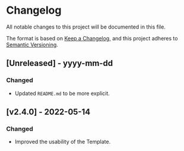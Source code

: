 # Changelog
 
All notable changes to this project will be documented in this file.

The format is based on [Keep a Changelog](http://keepachangelog.com/),
and this project adheres to [Semantic Versioning](http://semver.org/).

## [Unreleased] - yyyy-mm-dd

### Changed

- Updated `README.md` to be more explicit.

## [v2.4.0] - 2022-05-14

### Changed

- Improved the usability of the Template.
